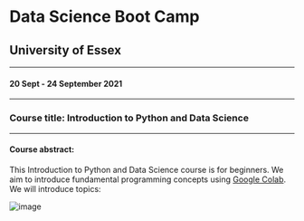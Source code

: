 # Data Science Boot Camp
## University of Essex

*** 
#### 20 Sept - 24 September 2021

*** 

### Course title: Introduction to Python and Data Science

***

#### Course abstract: 

This Introduction to Python and Data Science course is for beginners. We aim to introduce fundamental programming concepts using [Google Colab](https://colab.research.google.com/). We will introduce topics: 


![image](https://user-images.githubusercontent.com/17647329/132403369-1cc1c2f5-d43d-4f82-ba3e-61bfe3331b79.png)
